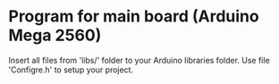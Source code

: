 # Program for main board (Arduino Mega 2560)

Insert all files from 'libs/' folder to your Arduino libraries folder.
Use file 'Configre.h' to setup your project.